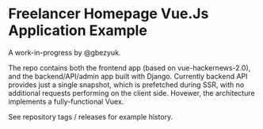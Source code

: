 # Freelancer Homepage Vue.Js Application Example

A work-in-progress by @gbezyuk.

The repo contains both the frontend app (based on vue-hackernews-2.0), and the backend/API/admin app built with Django.
Currently backend API provides just a single snapshot, which is prefetched during SSR,
with no additional requests performing on the client side. Hovewer, the architecture implements a fully-functional Vuex.

See repository tags / releases for example history.
